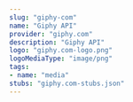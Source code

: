 ```yaml
---
slug: "giphy-com"
name: "Giphy API"
provider: "giphy.com"
description: "Giphy API"
logo: "giphy.com-logo.png"
logoMediaType: "image/png"
tags:
- name: "media"
stubs: "giphy.com-stubs.json"
---
```

